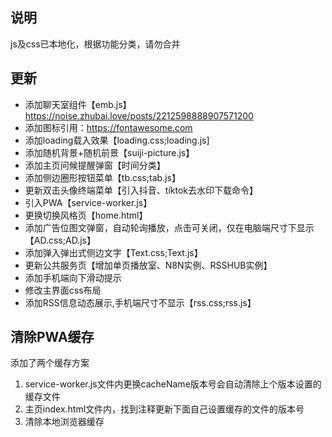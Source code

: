 ## 说明

js及css已本地化，根据功能分类，请勿合并

## 更新

- 添加聊天室组件【emb.js】https://noise.zhubai.love/posts/2212598888907571200
- 添加图标引用：https://fontawesome.com
- 添加loading载入效果【loading.css;loading.js]
- 添加随机背景+随机前景【suiji-picture.js】
- 添加主页问候提醒弹窗【时间分类】
- 添加侧边圈形按钮菜单【tb.css;tab.js】
- 更新双击头像终端菜单【引入抖音、tiktok去水印下载命令】
- 引入PWA【service-worker.js】
- 更换切换风格页【home.html】
- 添加广告位图文弹窗，自动轮询播放，点击可关闭，仅在电脑端尺寸下显示【AD.css;AD.js】
- 添加弹入弹出式侧边文字【Text.css;Text.js】
- 更新公共服务页【增加单页播放室、N8N实例、RSSHUB实例】
- 添加手机端向下滑动提示
- 修改主界面css布局
- 添加RSS信息动态展示,手机端尺寸不显示【rss.css;rss.js】

## 清除PWA缓存

添加了两个缓存方案

1. service-worker.js文件内更换cacheName版本号会自动清除上个版本设置的缓存文件
2. 主页index.html文件内，找到注释<!-- 添加版本号-每次更新要改版本号才会刷新缓存 -->更新下面自己设置缓存的文件的版本号
3. 清除本地浏览器缓存

